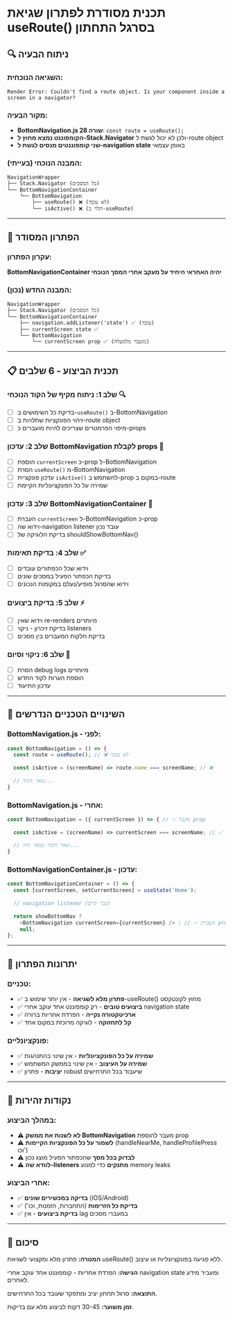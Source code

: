 # תכנית מסודרת לפתרון שגיאת useRoute() בסרגל התחתון

## 🔍 ניתוח הבעיה

### השגיאה הנוכחית:
```
Render Error: Couldn't find a route object. Is your component inside a screen in a navigator?
```

### מקור הבעיה:
- **BottomNavigation.js שורה 28**: `const route = useRoute();`
- **הקומפוננט נמצא מחוץ ל-Stack.Navigator** ולכן לא יכול לגשת ל-route object
- **שני קומפוננטים מנסים לגשת ל-navigation state** באופן עצמאי

### המבנה הנוכחי (בעייתי):
```
NavigationWrapper
├── Stack.Navigator (כל המסכים)
└── BottomNavigationContainer
    └── BottomNavigation
        ├── useRoute() ❌ (לא עובד)
        └── isActive() ❌ (תלוי ב-useRoute)
```

---

## 🎯 הפתרון המסודר

### עקרון הפתרון:
**BottomNavigationContainer יהיה האחראי היחיד על מעקב אחרי המסך הנוכחי**

### המבנה החדש (נכון):
```
NavigationWrapper
├── Stack.Navigator (כל המסכים)
└── BottomNavigationContainer
    ├── navigation.addListener('state') ✅ (עובד)
    ├── currentScreen state ✅
    └── BottomNavigation
        └── currentScreen prop ✅ (מועבר מלמעלה)
```

---

## 📋 תכנית הביצוע - 6 שלבים

### **שלב 1: ניתוח מקיף של הקוד הנוכחי** 🔍
- [ ] בדיקת כל השימושים ב-`useRoute()` ב-BottomNavigation
- [ ] זיהוי הפונקציות שתלויות ב-route object
- [ ] מיפוי הפרמטרים שצריכים להיות מועברים כ-props

### **שלב 2: עדכון BottomNavigation לקבלת props** 🔧
- [ ] הוספת `currentScreen` כ-prop ל-BottomNavigation
- [ ] הסרת `useRoute()` מ-BottomNavigation
- [ ] עדכון פונקציית `isActive()` להשתמש ב-prop במקום ב-route
- [ ] שמירה על כל הפונקציונליות הקיימת

### **שלב 3: עדכון BottomNavigationContainer** 📡
- [ ] העברת `currentScreen` ל-BottomNavigation כ-prop
- [ ] וידוא שה-navigation listener עובד נכון
- [ ] בדיקת הלוגיקה של shouldShowBottomNav()

### **שלב 4: בדיקת תאימות** ✅
- [ ] וידוא שכל הכפתורים עובדים
- [ ] בדיקת הכפתור הפעיל במסכים שונים
- [ ] וידוא שהסרגל מופיע/נעלם במקומות הנכונים

### **שלב 5: בדיקת ביצועים** ⚡
- [ ] וידוא שאין re-renders מיותרים
- [ ] בדיקת זיכרון - ניקוי listeners
- [ ] בדיקת חלקות המעברים בין מסכים

### **שלב 6: ניקוי וסיום** 🧹
- [ ] הסרת debug logs מיותרים
- [ ] הוספת הערות לקוד החדש
- [ ] עדכון התיעוד

---

## 🔧 השינויים הטכניים הנדרשים

### **BottomNavigation.js - לפני:**
```javascript
const BottomNavigation = () => {
  const route = useRoute(); // ❌ לא עובד
  
  const isActive = (screenName) => route.name === screenName; // ❌
  
  // שאר הקוד...
}
```

### **BottomNavigation.js - אחרי:**
```javascript
const BottomNavigation = ({ currentScreen }) => { // ✅ מקבל prop
  
  const isActive = (screenName) => currentScreen === screenName; // ✅
  
  // שאר הקוד נשאר זהה...
}
```

### **BottomNavigationContainer.js - עדכון:**
```javascript
const BottomNavigationContainer = () => {
  const [currentScreen, setCurrentScreen] = useState('Home');
  
  // navigation listener (כבר קיים)
  
  return showBottomNav ? 
    <BottomNavigation currentScreen={currentScreen} /> : // ✅ העברת prop
    null;
};
```

---

## 🎯 יתרונות הפתרון

### **טכניים:**
- ✅ **פתרון מלא לשגיאה** - אין יותר שימוש ב-useRoute() מחוץ לקונטקסט
- ✅ **ביצועים טובים** - רק קומפוננט אחד עוקב אחרי navigation state
- ✅ **ארכיטקטורה נקייה** - הפרדת אחריות ברורה
- ✅ **קל לתחזוקה** - לוגיקה מרוכזת במקום אחד

### **פונקציונליים:**
- ✅ **שמירה על כל הפונקציונליות** - אין שינוי בהתנהגות
- ✅ **שמירה על העיצוב** - אין שינוי בממשק המשתמש
- ✅ **יציבות** - פתרון robust שיעבוד בכל התרחישים

---

## 🚨 נקודות זהירות

### **במהלך הביצוע:**
- ⚠️ **לא לשנות את ממשק BottomNavigation** מעבר להוספת prop
- ⚠️ **לשמור על כל הפונקציות הקיימות** (handleNearMe, handleProfilePress וכו')
- ⚠️ **לבדוק בכל מסך** שהכפתור הפעיל מוצג נכון
- ⚠️ **לוודא שה-listeners מתנקים** כדי למנוע memory leaks

### **אחרי הביצוע:**
- ✅ **בדיקה במכשירים שונים** (iOS/Android)
- ✅ **בדיקת כל הזרימות** (התחברות, הזמנות, וכו')
- ✅ **בדיקת ביצועים** - אין lag במעברי מסכים

---

## 📝 סיכום

**המטרה:** פתרון מלא ומקצועי לשגיאת useRoute() ללא פגיעה בפונקציונליות או עיצוב.

**הגישה:** הפרדת אחריות - קומפוננט אחד עוקב אחרי navigation state ומעביר מידע לאחרים.

**התוצאה:** סרגל תחתון יציב ומתפקד שעובד בכל התרחישים.

**זמן משוער:** 30-45 דקות לביצוע מלא עם בדיקות.
